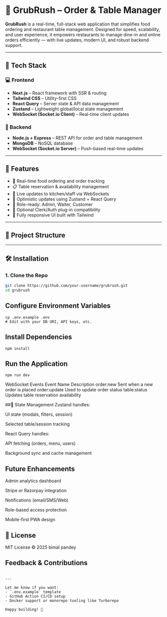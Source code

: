 # 🍴 GrubRush – Order & Table Manager

**GrubRush** is a real-time, full-stack web application that simplifies food ordering and restaurant table management. Designed for speed, scalability, and user experience, it empowers restaurants to manage dine-in and online orders efficiently — with live updates, modern UI, and robust backend support.

---

## 🚀 Tech Stack

### 💻 Frontend
- **Next.js** – React framework with SSR & routing
- **Tailwind CSS** – Utility-first CSS
- **React Query** – Server state & API data management
- **Zustand** – Lightweight global/local state management
- **WebSocket (Socket.io Client)** – Real-time client updates

### 🧠 Backend
- **Node.js + Express** – REST API for order and table management
- **MongoDB** – NoSQL database
- **WebSocket (Socket.io Server)** – Push-based real-time updates

---

## 🔧 Features

- 🛒 Real-time food ordering and order tracking
- 📋 Table reservation & availability management
- 💬 Live updates to kitchen/staff via WebSockets
- 🔄 Optimistic updates using Zustand + React Query
- 👥 Role-ready: Admin, Waiter, Customer
- 🔐 Optional Clerk/Auth plug-in compatibility
- 🚀 Fully responsive UI built with Tailwind

---

## 📁 Project Structure


---

## 🛠 Installation

### 1. Clone the Repo

```bash
git clone https://github.com/your-username/grubrush.git
cd grubrush

```
## Configure Environment Variables
```
cp .env.example .env
# Edit with your DB URI, API keys, etc.
```

## Install Dependencies
```
npm install
```

## Run the Application
```
npm run dev
```
 WebSocket Events
Event Name	Description
order:new	Sent when a new order is placed
order:update	Used to update order status
table:status	Updates table reservation availability

##🧠 State Management
Zustand handles:

UI state (modals, filters, session)

Selected table/session tracking

React Query handles:

API fetching (orders, menu, users)

Background sync and cache management

##  Future Enhancements
 Admin analytics dashboard

 Stripe or Razorpay integration

 Notifications (email/SMS/Web)

 Role-based access protection

 Mobile-first PWA design

## 📄 License
MIT License © 2025 bimal pandey

## Feedback & Contributions

```

---

Let me know if you want:
- `.env.example` template  
- GitHub Action CI/CD setup  
- Docker support or monorepo tooling like Turborepo  

Happy building! 🍔
```

